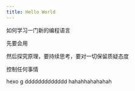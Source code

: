 ```yaml
---
title: Hello World
---
```


如何学习一门新的编程语言

先要会用

然后探究原理，要持续思考，要对一切保留质疑态度

控制任何事情

hexo g ddddddddddddd  hahahhahahahah


